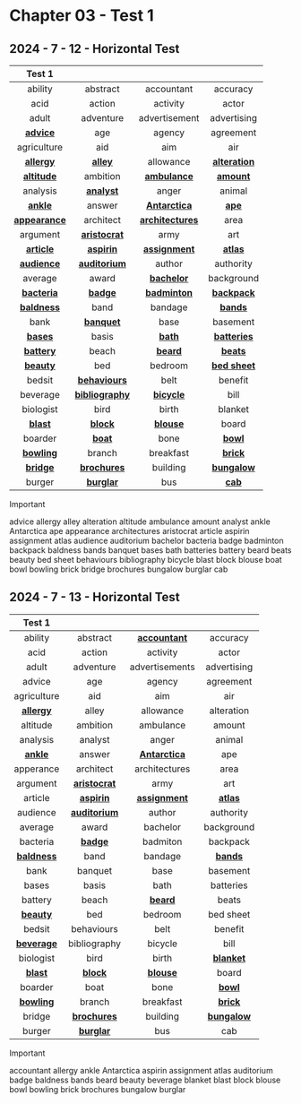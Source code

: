 # Chapter 03 - Test 1

## 2024 - 7 - 12 - Horizontal Test

|        Test 1         |                         |                          |                       |
| :-------------------: | :---------------------: | :----------------------: | :-------------------: |
|        ability        |        abstract         |        accountant        |       accuracy        |
|         acid          |         action          |         activity         |         actor         |
|         adult         |        adventure        |      advertisement       |      advertising      |
|   **<u>advice</u>**   |           age           |          agency          |       agreement       |
|      agriculture      |           aid           |           aim            |          air          |
|  **<u>allergy</u>**   |    **<u>alley</u>**     |        allowance         | **<u>alteration</u>** |
|  **<u>altitude</u>**  |        ambition         |   **<u>ambulance</u>**   |   **<u>amount</u>**   |
|       analysis        |   **<u>analyst</u>**    |          anger           |        animal         |
|   **<u>ankle</u>**    |         answer          |  **<u>Antarctica</u>**   |    **<u>ape</u>**     |
| **<u>appearance</u>** |        architect        | **<u>architectures</u>** |         area          |
|       argument        |  **<u>aristocrat</u>**  |           army           |          art          |
|  **<u>article</u>**   |   <u>**aspirin**</u>    |  <u>**assignment**</u>   |   **<u>atlas</u>**    |
|  **<u>audience</u>**  |  **<u>auditorium</u>**  |          author          |       authority       |
|        average        |          award          |   **<u>bachelor</u>**    |      background       |
|  **<u>bacteria</u>**  |    **<u>badge</u>**     |   **<u>badminton</u>**   |  **<u>backpack</u>**  |
|  **<u>baldness</u>**  |          band           |         bandage          |   **<u>bands</u>**    |
|         bank          |   **<u>banquet</u>**    |           base           |       basement        |
|   **<u>bases</u>**    |          basis          |     **<u>bath</u>**      | **<u>batteries</u>**  |
|  **<u>battery</u>**   |          beach          |     **<u>beard</u>**     |   **<u>beats</u>**    |
|   **<u>beauty</u>**   |           bed           |         bedroom          | **<u>bed sheet</u>**  |
|        bedsit         |  **<u>behaviours</u>**  |           belt           |        benefit        |
|       beverage        | **<u>bibliography</u>** |    **<u>bicycle</u>**    |         bill          |
|       biologist       |          bird           |          birth           |        blanket        |
|   **<u>blast</u>**    |    **<u>block</u>**     |    **<u>blouse</u>**     |         board         |
|        boarder        |     **<u>boat</u>**     |           bone           |    **<u>bowl</u>**    |
|  **<u>bowling</u>**   |         branch          |        breakfast         |   **<u>brick</u>**    |
|   **<u>bridge</u>**   |  **<u>brochures</u>**   |         building         |  **<u>bungalow</u>**  |
|        burger         |   **<u>burglar</u>**    |           bus            |    **<u>cab</u>**     |

> [!IMPORTANT] 
>
> advice	allergy	alley	alteration	altitude	ambulance	amount	analyst	ankle	Antarctica	ape	appearance	architectures	aristocrat	article	aspirin	assignment	atlas	audience	auditorium	bachelor	bacteria	badge	badminton	backpack	baldness	bands	banquet	bases	bath	batteries	battery	beard	beats	beauty	bed sheet	behaviours	bibliography	bicycle	blast	block	blouse	boat	bowl	bowling	brick	bridge	brochures	bungalow	burglar	cab



## 2024 - 7 - 13 - Horizontal Test

|       Test 1        |                       |                       |                     |
| :-----------------: | :-------------------: | :-------------------: | :-----------------: |
|       ability       |       abstract        | **<u>accountant</u>** |      accuracy       |
|        acid         |        action         |       activity        |        actor        |
|        adult        |       adventure       |    advertisements     |     advertising     |
|       advice        |          age          |        agency         |      agreement      |
|     agriculture     |          aid          |          aim          |         air         |
| **<u>allergy</u>**  |         alley         |       allowance       |     alteration      |
|      altitude       |       ambition        |       ambulance       |       amount        |
|      analysis       |        analyst        |         anger         |       animal        |
|  **<u>ankle</u>**   |        answer         | **<u>Antarctica</u>** |         ape         |
|      apperance      |       architect       |     architectures     |        area         |
|      argument       | **<u>aristocrat</u>** |         army          |         art         |
|       article       |  **<u>aspirin</u>**   | **<u>assignment</u>** |  **<u>atlas</u>**   |
|      audience       | **<u>auditorium</u>** |        author         |      authority      |
|       average       |         award         |       bachelor        |     background      |
|      bacteria       |   **<u>badge</u>**    |       badmiton        |      backpack       |
| **<u>baldness</u>** |         band          |        bandage        |  **<u>bands</u>**   |
|        bank         |        banquet        |         base          |      basement       |
|        bases        |         basis         |         bath          |      batteries      |
|       battery       |         beach         |   **<u>beard</u>**    |        beats        |
|  **<u>beauty</u>**  |          bed          |        bedroom        |      bed sheet      |
|       bedsit        |      behaviours       |         belt          |       benefit       |
| **<u>beverage</u>** |     bibliography      |        bicycle        |        bill         |
|      biologist      |         bird          |         birth         | **<u>blanket</u>**  |
|  **<u>blast</u>**   |   **<u>block</u>**    |   **<u>blouse</u>**   |        board        |
|       boarder       |         boat          |         bone          |   **<u>bowl</u>**   |
| **<u>bowling</u>**  |        branch         |       breakfast       |  **<u>brick</u>**   |
|       bridge        | **<u>brochures</u>**  |       building        | **<u>bungalow</u>** |
|       burger        |  **<u>burglar</u>**   |          bus          |         cab         |

> [!important]
>
> accountant	allergy	ankle	Antarctica	aspirin	assignment	atlas	auditorium	badge	baldness	bands	beard	beauty	beverage	blanket	blast	block	blouse	bowl	bowling	brick	brochures	bungalow	burglar